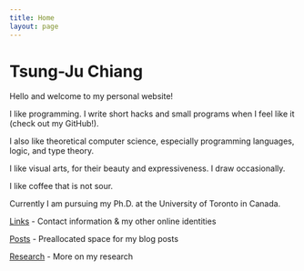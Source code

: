 ```yaml
---
title: Home
layout: page
---
```


# Tsung-Ju Chiang

Hello and welcome to my personal website!

I like programming.
I write short hacks and small programs when I feel like it (check out my GitHub!).

I also like theoretical computer science,
especially programming languages, logic, and type theory.

I like visual arts, for their beauty and expressiveness.
I draw occasionally.

I like coffee that is not sour.

Currently I am pursuing my Ph.D. at the University of Toronto in Canada.

[Links](/links/) - Contact information & my other online identities

[Posts](/posts/) - Preallocated space for my blog posts

[Research](/research/) - More on my research
